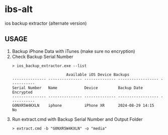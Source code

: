 # ibs-alt
ios backup extractor (alternate version)

## USAGE

1. Backup iPhone Data with iTunes (make sure no encryption)
2. Check Backup Serial Number
    ```
    > ios_backup_extractor.exe --list

                            Available iOS Device Backups
    --------------- --------------- -------------- ------------------ -----------
    Serial Number   Name            Device         Backup Date        Encrypted
    --------------- --------------- -------------- ------------------ -----------
    G0NXR5W4KXLN    iphone          iPhone XR      2024-08-29 14:15       No
    ```
3. Run extract.cmd with Backup Serial Number and Output Folder
    ```
    > extract.cmd -b "G0NXR5W4KXLN" -o "media"
    ```
